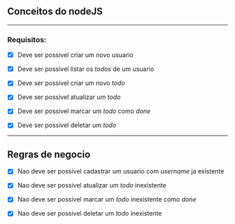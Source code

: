## Conceitos do nodeJS

---

### Requisitos:

- [x] Deve ser possivel criar um novo usuario
- [x] Deve ser possivel listar os *todos* de um usuario
- [x] Deve ser possivel criar um novo *todo*
- [x] Deve ser possivel atualizar um *todo*
- [x] Deve ser possivel marcar um *todo* como *done*
- [x] Deve ser possivel deletar um *todo*


---

## Regras de negocio

- [x] Nao deve ser possivel cadastrar um usuario com *username* ja existente
- [x] Nao deve ser possivel atualizar um *todo* inexistente
- [x] Nao deve ser possivel marcar um *todo* inexistente como *done*
- [x] Nao deve ser possivel deletar um *todo* inexistente

